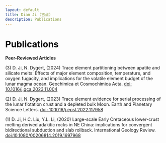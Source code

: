 ```yaml
---
layout: default
title: Dian Ji (吉点)
description: Publications
---
```


# <span style="color:black">Publications</span>
 
**Peer-Reviewed Articles**
  
(3) D. Ji, N. Dygert, (2024) Trace element partitioning between apatite and silicate melts: Effects of major element composition, temperature, and oxygen fugacity, and implications for the volatile element budget of the lunar magma ocean. Geochimica et Cosmochimica Acta. [doi: 10.1016/j.gca.2023.11.004](https://doi.org/10.1016/j.gca.2023.11.004) <br>

(2) D. Ji, N. Dygert, (2023) Trace element evidence for serial processing of the lunar flotation crust and a depleted bulk Moon. Earth and Planetary Science Letters. [doi: 10.1016/j.epsl.2022.117958](https://doi.org/10.1016/j.epsl.2022.117958)<br>

(1) D. Ji, H.C. Liu, Y.L. Li, (2020) Large-scale Early Cretaceous lower-crust melting derived adakitic rocks in NE China: implications for convergent bidirectional subduction and slab rollback. International Geology Review. [doi:10.1080/00206814.2019.1697968](https://doi.org/10.1080/00206814.2019.1697968)
